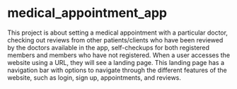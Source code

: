 # medical_appointment_app
This project is about setting a medical appointment with a particular doctor, checking out reviews from other patients/clients who have been reviewed by the doctors available in the app, 
self-checkups for both registered members and members who have not registered.
 When a user accesses the website using a URL, they will see a landing page. This landing page has a navigation bar with options to navigate through the different features of the website, 
 such as login, sign up, appointments, and reviews.
